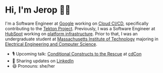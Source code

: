 # Hi, I'm Jerop 👋🏾

I'm a Software Engineer at [Google](https://about.google/) working on [Cloud CI/CD](https://cloud.google.com/docs/ci-cd), specifically contributing to the [Tekton Project](https://cloud.google.com/tekton). Previously, I was a Software Engineer at [HubSpot](https://www.hubspot.com/) working on [platform infrastructure](https://product.hubspot.com/blog/infrastructure-as-code-getting-the-best-of-both-worlds-with-aws-and-google-cloud-platform). Prior to that, I was an undergraduate student at [Massachusetts Institute of Technology](https://www.mit.edu/) majoring in [Electrical Engineering and Computer Science](https://www.eecs.mit.edu/).

- 🎙 Upcoming talk: [Conditional Constructs to the Rescue](https://cdcon2020.sched.com/event/e2OG) at [cdCon](https://events.linuxfoundation.org/cdcon/)
- 💼 Sharing updates on <a href="https://www.linkedin.com/in/jerop/">LinkedIn</a>
- 😄 Pronouns: she/her

<!--
**jerop/jerop** is a ✨ _special_ ✨ repository because its `README.md` (this file) appears on your GitHub profile.

Here are some ideas to get you started:

- 🔭 I’m currently working on ...
- 🌱 I’m currently learning ...
- 👯 I’m looking to collaborate on ...
- 🤔 I’m looking for help with ...
- 💬 Ask me about ...
- 📫 How to reach me: ...
- 😄 Pronouns: ...
- ⚡ Fun fact: ...
-->
